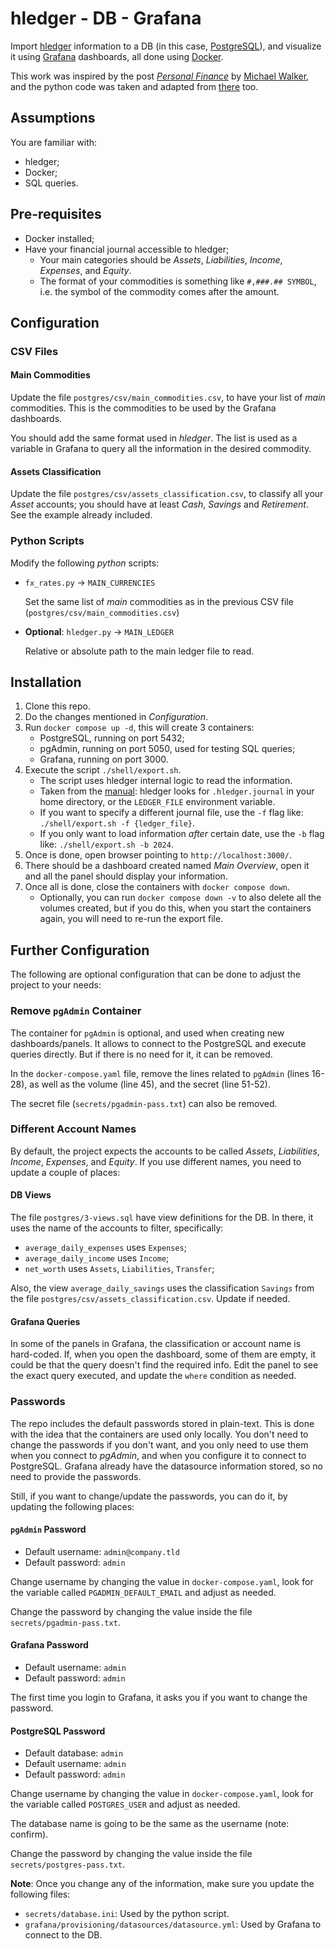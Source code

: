 # hledger - DB - Grafana

Import [hledger](https://hledger.org/) information to a DB (in this case,
[PostgreSQL](https://www.postgresql.org/)), and visualize it using
[Grafana](https://grafana.com/) dashboards, all done using
[Docker](https://www.docker.com/).

This work was inspired by the post
_[Personal Finance](https://memo.barrucadu.co.uk/personal-finance.html)_
by [Michael Walker](https://www.barrucadu.co.uk/), and the python code was
taken and adapted from
[there](https://github.com/barrucadu/nixfiles/blob/master/hosts/nyarlathotep/jobs/hledger-export-to-promscale.py)
too.

## Assumptions

You are familiar with:

* hledger;
* Docker;
* SQL queries.

## Pre-requisites

* Docker installed;
* Have your financial journal accessible to hledger;
    * Your main categories should be _Assets_, _Liabilities_, _Income_,
      _Expenses_, and _Equity_.
    * The format of your commodities is something like `#,###.## SYMBOL`,
      i.e. the symbol of the commodity comes after the amount.

## Configuration

### CSV Files

#### Main Commodities

Update the file `postgres/csv/main_commodities.csv`, to have your list of
_main_ commodities. This is the commodities to be used by the Grafana
dashboards.

You should add the same format used in _hledger_. The list is used as a
variable in Grafana to query all the information in the desired commodity.

#### Assets Classification

Update the file `postgres/csv/assets_classification.csv`, to classify all
your _Asset_ accounts; you should have at least _Cash_, _Savings_ and
_Retirement_. See the example already included.

### Python Scripts

Modify the following _python_ scripts:

* `fx_rates.py` -> `MAIN_CURRENCIES`

  Set the same list of _main_ commodities as in the previous CSV file
  (`postgres/csv/main_commodities.csv`)

* **Optional**: `hledger.py` -> `MAIN_LEDGER`

  Relative or absolute path to the main ledger file to read.

## Installation

1. Clone this repo.
2. Do the changes mentioned in _Configuration_.
3. Run `docker compose up -d`, this will create 3 containers:
    * PostgreSQL, running on port 5432;
    * pgAdmin, running on port 5050, used for testing SQL queries;
    * Grafana, running on port 3000.
4. Execute the script `./shell/export.sh`.
    * The script uses hledger internal logic to read the information.
    * Taken from the [manual](https://hledger.org/dev/hledger.html#input):
      hledger looks for `.hledger.journal` in your home directory, or the
      `LEDGER_FILE` environment variable.
    * If you want to specify a different journal file, use the `-f` flag
      like: `./shell/export.sh -f {ledger_file}`.
    * If you only want to load information _after_ certain date, use the
      `-b` flag like: `./shell/export.sh -b 2024`.
5. Once is done, open browser pointing to `http://localhost:3000/`.
6. There should be a dashboard created named _Main Overview_, open it and
   all the panel should display your information.
7. Once all is done, close the containers with `docker compose down`.
    * Optionally, you can run `docker compose down -v` to also delete all
      the volumes created, but if you do this, when you start the
      containers again, you will need to re-run the export file.

## Further Configuration

The following are optional configuration that can be done to adjust the
project to your needs:

### Remove `pgAdmin` Container

The container for `pgAdmin` is optional, and used when creating new
dashboards/panels. It allows to connect to the PostgreSQL and execute
queries directly. But if there is no need for it, it can be removed.

In the `docker-compose.yaml` file, remove the lines related to `pgAdmin`
(lines 16-28), as well as the volume (line 45), and the secret (line
51-52).

The secret file (`secrets/pgadmin-pass.txt`) can also be removed.

### Different Account Names

By default, the project expects the accounts to be called _Assets_,
_Liabilities_, _Income_, _Expenses_, and _Equity_. If you use different
names, you need to update a couple of places:

#### DB Views

The file `postgres/3-views.sql` have view definitions for the DB. In
there, it uses the name of the accounts to filter, specifically:

* `average_daily_expenses` uses `Expenses`;
* `average_daily_income` uses `Income`;
* `net_worth` uses `Assets`, `Liabilities`, `Transfer`;

Also, the view `average_daily_savings` uses the classification `Savings`
from the file `postgres/csv/assets_classification.csv`. Update if needed.

#### Grafana Queries

In some of the panels in Grafana, the classification or account name is
hard-coded. If, when you open the dashboard, some of them are empty, it
could be that the query doesn't find the required info. Edit the panel to
see the exact query executed, and update the `where` condition as needed.

### Passwords

The repo includes the default passwords stored in plain-text. This is done
with the idea that the containers are used only locally. You don't need to
change the passwords if you don't want, and you only need to use them when
you connect to _pgAdmin_, and when you configure it to connect to
PostgreSQL. Grafana already have the datasource information stored, so no
need to provide the passwords.

Still, if you want to change/update the passwords, you can do it, by
updating the following places:

#### `pgAdmin` Password

* Default username: `admin@company.tld`
* Default password: `admin`

Change username by changing the value in `docker-compose.yaml`, look for
the variable called `PGADMIN_DEFAULT_EMAIL` and adjust as needed.

Change the password by changing the value inside the file
`secrets/pgadmin-pass.txt`.

#### Grafana Password

* Default username: `admin`
* Default password: `admin`

The first time you login to Grafana, it asks you if you want to change the
password.

#### PostgreSQL Password

* Default database: `admin`
* Default username: `admin`
* Default password: `admin`

Change username by changing the value in `docker-compose.yaml`, look for
the variable called `POSTGRES_USER` and adjust as needed.

The database name is going to be the same as the username (note: confirm).

Change the password by changing the value inside the file
`secrets/postgres-pass.txt`.

**Note**: Once you change any of the information, make sure you update the
following files:

* `secrets/database.ini`: Used by the python script.
* `grafana/provisioning/datasources/datasource.yml`: Used by Grafana to
  connect to the DB.
